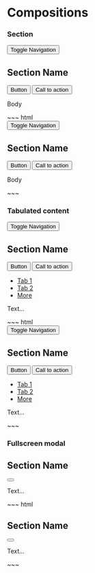 # Compositions

<div class="example">
  <div class="sheet-header">
    <h3 id="compositions-example-section">Section</h3>
  </div>

  <div class="bs-example bs-sheet bs-example-composition-body" data-example-id="compositions-example-section">
    <nav class="navbar navbar-default navbar-fixed-top" role="navigation">
      <div class="container-fluid">
        <div class="navbar-header">
          <button type="button" class="navbar-toggle navbar-toggle-context"
                  data-toggle="collapse" data-target=".navbar-top-collapse">
            <span class="sr-only">Toggle Navigation</span>
            <span class="icon-bar"></span>
            <span class="icon-bar"></span>
            <span class="icon-bar"></span>
          </button>
          <div class="navbar-brand-container">
            <span class="navbar-brand">
              <h1><i class="fa fa-star"></i> Section Name</h1>
            </span>
          </div>
        </div>
        <div class="collapse navbar-collapse navbar-top-collapse">
          <div class="navbar-right">
            <button class="btn btn-secondary navbar-btn" type="button">Button</button>
            <button class="btn btn-primary navbar-btn" type="button">Call to action</button>
          </div>
        </div>
      </div>
    </nav>
    <section class="main-content">
      <div class="sheet">
        <p>Body</p>
      </div>
    </section>
  </div>
</div>
~~~ html
<nav class="navbar navbar-default navbar-fixed-top" role="navigation">
  <div class="container-fluid">
    <div class="navbar-header">
      <button type="button" class="navbar-toggle navbar-toggle-context"
              data-toggle="collapse" data-target=".navbar-top-collapse">
        <span class="sr-only">Toggle Navigation</span>
        <span class="icon-bar"></span>
        <span class="icon-bar"></span>
        <span class="icon-bar"></span>
      </button>
      <div class="navbar-brand-container">
        <span class="navbar-brand">
          <h1><i class="fa fa-star"></i> Section Name</h1>
        </span>
      </div>
    </div>
    <div class="collapse navbar-collapse navbar-top-collapse">
      <div class="navbar-right">
        <button class="btn btn-secondary navbar-btn" type="button">Button</button>
        <button class="btn btn-primary navbar-btn" type="button">Call to action</button>
      </div>
    </div>
  </div>
</nav>
<section class="main-content">
  <div class="sheet">
    <p>Body</p>
  </div>
</section>
~~~

<div class="example">
  <div class="sheet-header">
    <h3 id="compositions-example-tabulated-content">Tabulated content</h3>
  </div>

  <div class="bs-example bs-sheet bs-example-composition-body" data-example-id="compositions-example-tabulated-content">
    <nav class="navbar navbar-default navbar-fixed-top" role="navigation">
      <div class="container-fluid">
        <div class="navbar-header">
          <button type="button" class="navbar-toggle navbar-toggle-context"
                  data-toggle="collapse" data-target=".navbar-top-collapse">
            <span class="sr-only">Toggle Navigation</span>
            <span class="icon-bar"></span>
            <span class="icon-bar"></span>
            <span class="icon-bar"></span>
          </button>
          <div class="navbar-brand-container">
            <span class="navbar-brand">
              <h1><i class="fa fa-star"></i> Section Name</h1>
            </span>
          </div>
        </div>
        <div class="collapse navbar-collapse navbar-top-collapse">
          <div class="navbar-right">
            <button class="btn btn-secondary navbar-btn" type="button">Button</button>
            <button class="btn btn-primary navbar-btn" type="button">Call to action</button>
          </div>
        </div>
      </div>
    </nav>
    <section class="main-content">
      <div class="sheet">
        <ul class="nav nav-tabs" data-toggle="stackable" data-target=".stackable-dropdown">
          <li class="active"><a href="#">Tab 1</a></li>
          <li><a href="#">Tab 2</a></li>
          <li class="dropdown pull-right stackable-dropdown">
            <a class="dropdown-toggle" data-toggle="dropdown" href="#">
              More <span class="caret"></span>
            </a>
            <ul class="dropdown-menu">
            </ul>
          </li>
        </ul>
        <div>
          <p>Text...</p>
        </div>
      </div>
    </section>
  </div>
</div>
~~~ html
<nav class="navbar navbar-default navbar-fixed-top" role="navigation">
  <div class="container-fluid">
    <div class="navbar-header">
      <button type="button" class="navbar-toggle navbar-toggle-context"
              data-toggle="collapse" data-target=".navbar-top-collapse">
        <span class="sr-only">Toggle Navigation</span>
        <span class="icon-bar"></span>
        <span class="icon-bar"></span>
        <span class="icon-bar"></span>
      </button>
      <div class="navbar-brand-container">
        <span class="navbar-brand">
          <h1><i class="fa fa-star"></i> Section Name</h1>
        </span>
      </div>
    </div>
    <div class="collapse navbar-collapse navbar-top-collapse">
      <div class="navbar-right">
        <button class="btn btn-secondary navbar-btn" type="button">Button</button>
        <button class="btn btn-primary navbar-btn" type="button">Call to action</button>
      </div>
    </div>
  </div>
</nav>
<section class="main-content">
  <div class="sheet">
    <ul class="nav nav-tabs" data-toggle="stackable" data-target=".stackable-dropdown">
      <li class="active"><a href="#">Tab 1</a></li>
      <li><a href="#">Tab 2</a></li>
      <li class="dropdown pull-right stackable-dropdown">
        <a class="dropdown-toggle" data-toggle="dropdown" href="#">
          More <span class="caret"></span>
        </a>
        <ul class="dropdown-menu">
        </ul>
      </li>
    </ul>
    <div>
      <p>Text...</p>
    </div>
  </div>
</section>
~~~

<div class="example">
  <div class="sheet-header">
    <h3 id="compositions-example-fullscreen-modal">Fullscreen modal</h3>
  </div>

  <div class="bs-example bs-sheet bs-example-composition-body" data-example-id="compositions-example-fullscreen-modal">
    <nav class="navbar navbar-default navbar-fixed-top" role="navigation">
      <div class="container-fluid">
        <div class="navbar-header">
          <div class="navbar-brand-container">
            <span class="navbar-brand">
              <h1><i class="fa fa-star"></i> Section Name</h1>
            </span>
          </div>
        </div>
        <div class="navbar-right">
          <button class="btn btn-sm btn-secondary-inverse btn-round navbar-btn" type="button">
            <i class="fa fa-close"></i>
          </button>
        </div>
      </div>
    </nav>
    <section class="main-content">
      <div class="sheet sheet-fullscreen">
        <p>Text...</p>
      </div>
    </section>
  </div>
</div>
~~~ html
<nav class="navbar navbar-default navbar-fixed-top" role="navigation">
  <div class="container-fluid">
    <div class="navbar-header">
      <div class="navbar-brand-container">
        <span class="navbar-brand">
          <h1><i class="fa fa-star"></i> Section Name</h1>
        </span>
      </div>
    </div>
    <div class="navbar-right">
      <button class="btn btn-sm btn-secondary-inverse btn-round navbar-btn" type="button">
        <i class="fa fa-close"></i>
      </button>
    </div>
  </div>
</nav>
<section class="main-content">
  <div class="sheet sheet-fullscreen">
    <p>Text...</p>
  </div>
</section>
~~~